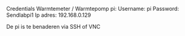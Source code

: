 Credentials Warmtemeter / Warmtepomp pi:
Username:  pi
Password:  Sendlabpi1
Ip adres: 192.168.0.129

De pi is te benaderen via SSH of VNC

